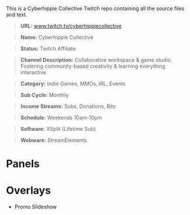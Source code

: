 This is a Cyberhippie Collective Twitch repo containing all the source files and text.

> **URL:** www.twitch.tv/cyberhippiecollective

> **Name:** Cyberhippie Collective

> **Status:** Twitch Affiliate

> **Channel Description:** Collaborative workspace & game studio. Fostering community-based creativity & learning everything interactive.

> **Category:** Indie Games, MMOs, IRL, Events

> **Sub Cycle:** Monthly

> **Income Streams:** Subs, Donations, Bits

> **Schedule:** Weekends 10am-10pm

> **Software:** XSplit (Lifetime Sub)

> **Webware:** StreamElements

# Panels

# Overlays

- Promo Slideshow
